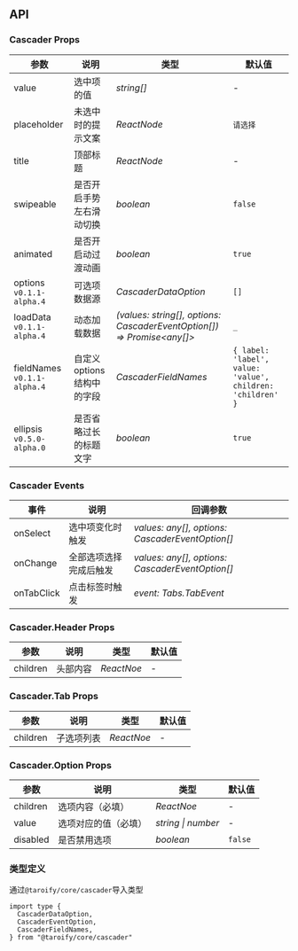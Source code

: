## API

### Cascader Props

| 参数                          | 说明                        | 类型                                                                   | 默认值                                                     |
| ----------------------------- | --------------------------- | ---------------------------------------------------------------------- | ---------------------------------------------------------- |
| value                         | 选中项的值                  | _string[]_                                                             | -                                                          |
| placeholder                   | 未选中时的提示文案          | _ReactNode_                                                            | `请选择`                                                   |
| title                         | 顶部标题                    | _ReactNode_                                                            | -                                                          |
| swipeable                     | 是否开启手势左右滑动切换    | _boolean_                                                              | `false`                                                    |
| animated                      | 是否开启动过渡动画          | _boolean_                                                              | `true`                                                     |
| options <br>`v0.1.1-alpha.4`  | 可选项数据源                | _CascaderDataOption_                                                   | `[]`                                                       |
| loadData <br>`v0.1.1-alpha.4` | 动态加载数据                | _(values: string[], options: CascaderEventOption[]) => Promise<any[]>_ | `_`                                                        |
| fieldNames `v0.1.1-alpha.4`   | 自定义 options 结构中的字段 | _CascaderFieldNames_                                                   | `{ label: 'label', value: 'value', children: 'children' }` |
| ellipsis <br>`v0.5.0-alpha.0` | 是否省略过长的标题文字      | _boolean_                                                              | `true`                                                     |

### Cascader Events

| 事件       | 说明                   | 回调参数                                        |
| ---------- | ---------------------- | ----------------------------------------------- |
| onSelect   | 选中项变化时触发       | _values: any[], options: CascaderEventOption[]_ |
| onChange   | 全部选项选择完成后触发 | _values: any[], options: CascaderEventOption[]_ |
| onTabClick | 点击标签时触发         | _event: Tabs.TabEvent_                          |

### Cascader.Header Props

| 参数     | 说明     | 类型       | 默认值 |
| -------- | -------- | ---------- | ------ |
| children | 头部内容 | _ReactNoe_ | -      |

### Cascader.Tab Props

| 参数     | 说明       | 类型       | 默认值 |
| -------- | ---------- | ---------- | ------ |
| children | 子选项列表 | _ReactNoe_ | -      |

### Cascader.Option Props

| 参数     | 说明                 | 类型               | 默认值  |
| -------- | -------------------- | ------------------ | ------- |
| children | 选项内容（必填）     | _ReactNoe_         | -       |
| value    | 选项对应的值（必填） | _string \| number_ | -       |
| disabled | 是否禁用选项         | _boolean_          | `false` |

### 类型定义

通过`@taroify/core/cascader`导入类型

```tsx
import type {
  CascaderDataOption,
  CascaderEventOption,
  CascaderFieldNames,
} from "@taroify/core/cascader"
```
